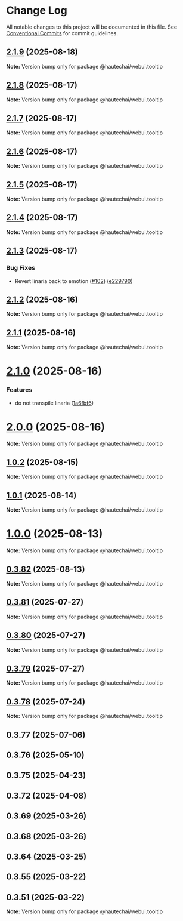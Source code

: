 # Change Log

All notable changes to this project will be documented in this file.
See [Conventional Commits](https://conventionalcommits.org) for commit guidelines.

## [2.1.9](https://github.com/HautechAI/webui/compare/@hautechai/webui.tooltip@2.1.8...@hautechai/webui.tooltip@2.1.9) (2025-08-18)

**Note:** Version bump only for package @hautechai/webui.tooltip

## [2.1.8](https://github.com/HautechAI/webui/compare/@hautechai/webui.tooltip@2.1.7...@hautechai/webui.tooltip@2.1.8) (2025-08-17)

**Note:** Version bump only for package @hautechai/webui.tooltip

## [2.1.7](https://github.com/HautechAI/webui/compare/@hautechai/webui.tooltip@2.1.6...@hautechai/webui.tooltip@2.1.7) (2025-08-17)

**Note:** Version bump only for package @hautechai/webui.tooltip

## [2.1.6](https://github.com/HautechAI/webui/compare/@hautechai/webui.tooltip@2.1.5...@hautechai/webui.tooltip@2.1.6) (2025-08-17)

**Note:** Version bump only for package @hautechai/webui.tooltip

## [2.1.5](https://github.com/HautechAI/webui/compare/@hautechai/webui.tooltip@2.1.4...@hautechai/webui.tooltip@2.1.5) (2025-08-17)

**Note:** Version bump only for package @hautechai/webui.tooltip

## [2.1.4](https://github.com/HautechAI/webui/compare/@hautechai/webui.tooltip@2.1.3...@hautechai/webui.tooltip@2.1.4) (2025-08-17)

**Note:** Version bump only for package @hautechai/webui.tooltip

## [2.1.3](https://github.com/HautechAI/webui/compare/@hautechai/webui.tooltip@2.1.2...@hautechai/webui.tooltip@2.1.3) (2025-08-17)

### Bug Fixes

- Revert linaria back to emotion ([#102](https://github.com/HautechAI/webui/issues/102)) ([e229790](https://github.com/HautechAI/webui/commit/e229790dae8eba4b3037bbe41365e5a73ab7f6dc))

## [2.1.2](https://github.com/HautechAI/webui/compare/@hautechai/webui.tooltip@2.1.1...@hautechai/webui.tooltip@2.1.2) (2025-08-16)

**Note:** Version bump only for package @hautechai/webui.tooltip

## [2.1.1](https://github.com/HautechAI/webui/compare/@hautechai/webui.tooltip@2.1.0...@hautechai/webui.tooltip@2.1.1) (2025-08-16)

**Note:** Version bump only for package @hautechai/webui.tooltip

# [2.1.0](https://github.com/HautechAI/webui/compare/@hautechai/webui.tooltip@1.0.2...@hautechai/webui.tooltip@2.1.0) (2025-08-16)

### Features

- do not transpile linaria ([1a6fbf6](https://github.com/HautechAI/webui/commit/1a6fbf6353a0e5028040006b5045170cf83f1ba0))

# [2.0.0](https://github.com/HautechAI/webui/compare/@hautechai/webui.tooltip@1.0.2...@hautechai/webui.tooltip@2.0.0) (2025-08-16)

**Note:** Version bump only for package @hautechai/webui.tooltip

## [1.0.2](https://github.com/HautechAI/webui/compare/@hautechai/webui.tooltip@1.0.1...@hautechai/webui.tooltip@1.0.2) (2025-08-15)

**Note:** Version bump only for package @hautechai/webui.tooltip

## [1.0.1](https://github.com/HautechAI/webui/compare/@hautechai/webui.tooltip@1.0.0...@hautechai/webui.tooltip@1.0.1) (2025-08-14)

**Note:** Version bump only for package @hautechai/webui.tooltip

# [1.0.0](https://github.com/HautechAI/webui/compare/@hautechai/webui.tooltip@0.3.82...@hautechai/webui.tooltip@1.0.0) (2025-08-13)

**Note:** Version bump only for package @hautechai/webui.tooltip

## [0.3.82](https://github.com/HautechAI/webui/compare/@hautechai/webui.tooltip@0.3.81...@hautechai/webui.tooltip@0.3.82) (2025-08-13)

**Note:** Version bump only for package @hautechai/webui.tooltip

## [0.3.81](https://github.com/HautechAI/webui/compare/@hautechai/webui.tooltip@0.3.80...@hautechai/webui.tooltip@0.3.81) (2025-07-27)

**Note:** Version bump only for package @hautechai/webui.tooltip

## [0.3.80](https://github.com/HautechAI/webui/compare/@hautechai/webui.tooltip@0.3.79...@hautechai/webui.tooltip@0.3.80) (2025-07-27)

**Note:** Version bump only for package @hautechai/webui.tooltip

## [0.3.79](https://github.com/HautechAI/webui/compare/@hautechai/webui.tooltip@0.3.78...@hautechai/webui.tooltip@0.3.79) (2025-07-27)

**Note:** Version bump only for package @hautechai/webui.tooltip

## [0.3.78](https://github.com/HautechAI/webui/compare/@hautechai/webui.tooltip@0.3.77...@hautechai/webui.tooltip@0.3.78) (2025-07-24)

**Note:** Version bump only for package @hautechai/webui.tooltip

## 0.3.77 (2025-07-06)

## 0.3.76 (2025-05-10)

## 0.3.75 (2025-04-23)

## 0.3.72 (2025-04-08)

## 0.3.69 (2025-03-26)

## 0.3.68 (2025-03-26)

## 0.3.64 (2025-03-25)

## 0.3.55 (2025-03-22)

## 0.3.51 (2025-03-22)

**Note:** Version bump only for package @hautechai/webui.tooltip

